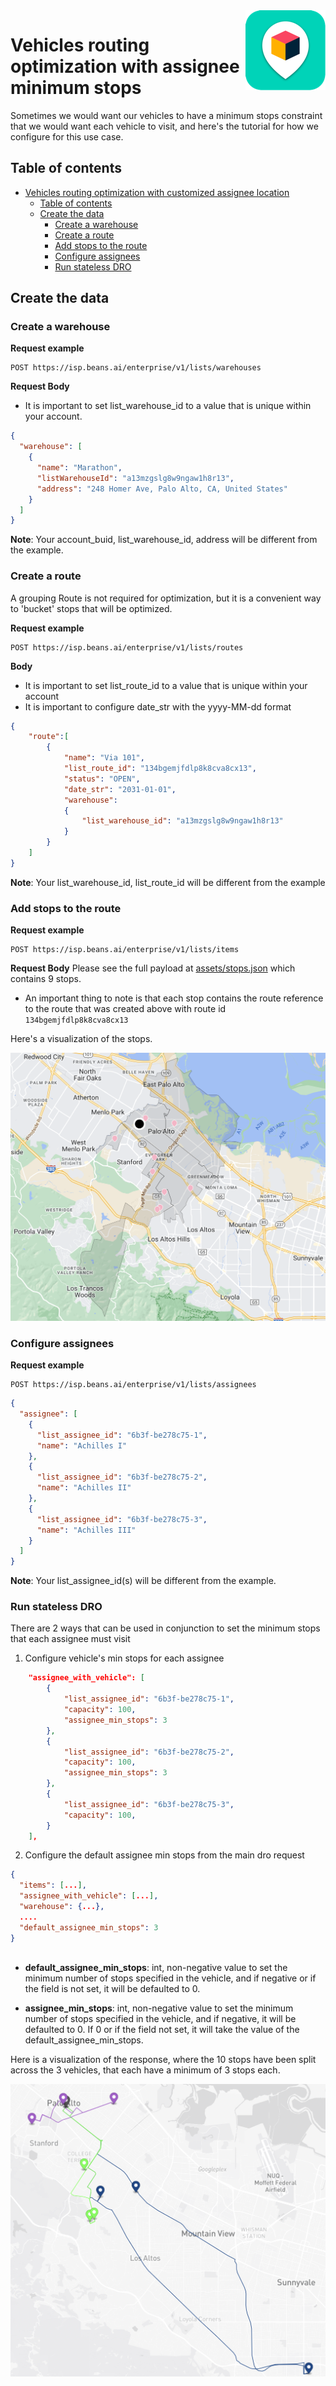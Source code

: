 <img src="../assets/images/beans-128x128.png" align="right" />

# Vehicles routing optimization with assignee minimum stops

Sometimes we would want our vehicles to have a minimum stops constraint that we would want each vehicle to visit,
and here's the tutorial for how we configure for this use case.

## Table of contents
- [Vehicles routing optimization with customized assignee location](#vehicles-routing-optimization-with-assignee-minimum-stops-constraints)
    - [Table of contents](#table-of-contents)
    - [Create the data](#create-the-data)
        - [Create a warehouse](#create-a-warehouse)
        - [Create a route](#create-a-route)
        - [Add stops to the route](#add-stops-to-the-route)
        - [Configure assignees](#configure-assignees)
        - [Run stateless DRO](#run-stateless-dro)


## Create the data
### Create a warehouse

**Request example**

```
POST https://isp.beans.ai/enterprise/v1/lists/warehouses
```

**Request Body**
- It is important to set list_warehouse_id to a value that is unique within your account.
```json
{
  "warehouse": [
    {
      "name": "Marathon",
      "listWarehouseId": "a13mzgslg8w9ngaw1h8r13",
      "address": "248 Homer Ave, Palo Alto, CA, United States"
    }
  ]
}
```

**Note**: Your account_buid, list_warehouse_id, address will be different from the example.

### Create a route

A grouping Route is not required for optimization, but it is a convenient way to 'bucket' stops that will be optimized.

**Request example**

```
POST https://isp.beans.ai/enterprise/v1/lists/routes
```

**Body**
- It is important to set list_route_id to a value that is unique within your account
- It is important to configure date_str with the yyyy-MM-dd format
```json
{
    "route":[
        {
            "name": "Via 101",
            "list_route_id": "134bgemjfdlp8k8cva8cx13",
            "status": "OPEN",
            "date_str": "2031-01-01",
            "warehouse":
            {
                "list_warehouse_id": "a13mzgslg8w9ngaw1h8r13"
            }
        }
    ]
}
```

**Note**: Your list_warehouse_id, list_route_id will be different from the example

### Add stops to the route

**Request example**

```
POST https://isp.beans.ai/enterprise/v1/lists/items
```

**Request Body**
Please see the full payload at [assets/stops.json](assets/stops.json) which contains 9 stops.
- An important thing to note is that each stop contains the route reference to the route that was created above with route id `134bgemjfdlp8k8cva8cx13`

Here's a visualization of the stops.

![stops](assets/images/stops.png)

### Configure assignees

**Request example**

```
POST https://isp.beans.ai/enterprise/v1/lists/assignees
```

```json
{
  "assignee": [
    {
      "list_assignee_id": "6b3f-be278c75-1",
      "name": "Achilles I"
    },
    {
      "list_assignee_id": "6b3f-be278c75-2",
      "name": "Achilles II"
    },
    {
      "list_assignee_id": "6b3f-be278c75-3",
      "name": "Achilles III"
    }
  ]
}
```

**Note**: Your list_assignee_id(s) will be different from the example.


### Run stateless DRO

There are 2 ways that can be used in conjunction to set the minimum stops that each assignee must visit
1) Configure vehicle's min stops for each assignee

```json
    "assignee_with_vehicle": [
        {
            "list_assignee_id": "6b3f-be278c75-1",
            "capacity": 100,
            "assignee_min_stops": 3
        },
        {
            "list_assignee_id": "6b3f-be278c75-2",
            "capacity": 100,
            "assignee_min_stops": 3
        },
        {
            "list_assignee_id": "6b3f-be278c75-3",
            "capacity": 100,
        }
    ],
```
2) Configure the default assignee min stops from the main dro request
```json
{
  "items": [...],
  "assignee_with_vehicle": [...],
  "warehouse": {...},
  ....
  "default_assignee_min_stops": 3
}
      
```

- <b>default_assignee_min_stops</b>: int, non-negative value to set the minimum number of stops
specified in the vehicle, and if negative or if the field is not set, it will be defaulted to 0.

- <b>assignee_min_stops</b>: int, non-negative value to set the minimum number of stops
specified in the vehicle, and if negative, it will be defaulted to 0. 
If 0 or if the field not set, it will take the value of the default_assignee_min_stops.

Here is a visualization of the response, where the 10 stops have been split across the 3 vehicles, 
that each have a minimum of 3 stops each.

![stops](assets/images/min_stops_response.png)